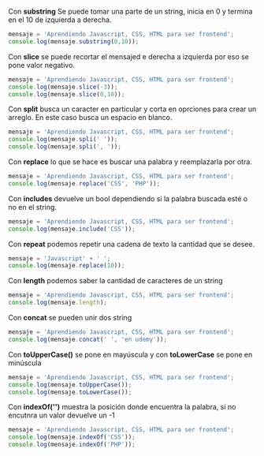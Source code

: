 Con **substring** Se puede tomar una parte de un string, inicia en 0 y termina en el 10 de izquierda a derecha.
```Javascript
mensaje = 'Aprendiendo Javascript, CSS, HTML para ser frontend';
console.log(mensaje.substring(0,10));
```
Con **slice** se puede recortar el mensajed e derecha a izquierda por eso se pone valor negativo.
```Javascript
mensaje = 'Aprendiendo Javascript, CSS, HTML para ser frontend';
console.log(mensaje.slice(-3));
console.log(mensaje.slice(0,10));
```
Con **split** busca un caracter en particular y corta en oprciones para crear un arreglo. En este caso busca un espacio en blanco.
```Javascript
mensaje = 'Aprendiendo Javascript, CSS, HTML para ser frontend';
console.log(mensaje.spli(' '));
console.log(mensaje.spli(', '));
```
Con **replace** lo que se hace es buscar una palabra y reemplazarla por otra.
```Javascript
mensaje = 'Aprendiendo Javascript, CSS, HTML para ser frontend';
console.log(mensaje.replace('CSS', 'PHP'));
```
Con **includes** devuelve un bool dependiendo si la palabra buscada esté o no en el string.
```Javascript
mensaje = 'Aprendiendo Javascript, CSS, HTML para ser frontend';
console.log(mensaje.include('CSS'));
```
Con **repeat** podemos repetir una cadena de texto la cantidad que se desee.
```Javascript
mensaje = 'Javascript' + ' ';
console.log(mensaje.replace(10));
```
Con **length** podemos saber la cantidad de caracteres de un string
```Javascript
mensaje = 'Aprendiendo Javascript, CSS, HTML para ser frontend';
console.log(mensaje.length);
```
Con **concat** se pueden unir dos string
```Javascript
mensaje = 'Aprendiendo Javascript, CSS, HTML para ser frontend';
console.log(mensaje.concat(' ', 'en udemy'));
```
Con **toUpperCase()** se pone en mayúscula y con **toLowerCase** se pone en minúscula
```Javascript
mensaje = 'Aprendiendo Javascript, CSS, HTML para ser frontend';
console.log(mensaje.toUpperCase());
console.log(mensaje.toLowerCase());
```
Con **indexOf('')** muestra la posición donde encuentra la palabra, si no encutnra un valor devuelve un -1
```Javascript
mensaje = 'Aprendiendo Javascript, CSS, HTML para ser frontend';
console.log(mensaje.indexOf('CSS'));
console.log(mensaje.indexOf('PHP'));
```